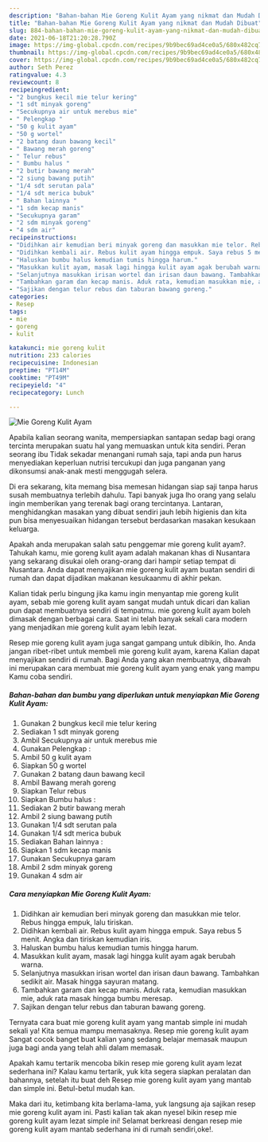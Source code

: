 ```yaml
---
description: "Bahan-bahan Mie Goreng Kulit Ayam yang nikmat dan Mudah Dibuat"
title: "Bahan-bahan Mie Goreng Kulit Ayam yang nikmat dan Mudah Dibuat"
slug: 884-bahan-bahan-mie-goreng-kulit-ayam-yang-nikmat-dan-mudah-dibuat
date: 2021-06-18T21:20:28.790Z
image: https://img-global.cpcdn.com/recipes/9b9bec69ad4ce0a5/680x482cq70/mie-goreng-kulit-ayam-foto-resep-utama.jpg
thumbnail: https://img-global.cpcdn.com/recipes/9b9bec69ad4ce0a5/680x482cq70/mie-goreng-kulit-ayam-foto-resep-utama.jpg
cover: https://img-global.cpcdn.com/recipes/9b9bec69ad4ce0a5/680x482cq70/mie-goreng-kulit-ayam-foto-resep-utama.jpg
author: Seth Perez
ratingvalue: 4.3
reviewcount: 8
recipeingredient:
- "2 bungkus kecil mie telur kering"
- "1 sdt minyak goreng"
- "Secukupnya air untuk merebus mie"
- " Pelengkap "
- "50 g kulit ayam"
- "50 g wortel"
- "2 batang daun bawang kecil"
- " Bawang merah goreng"
- " Telur rebus"
- " Bumbu halus "
- "2 butir bawang merah"
- "2 siung bawang putih"
- "1/4 sdt serutan pala"
- "1/4 sdt merica bubuk"
- " Bahan lainnya "
- "1 sdm kecap manis"
- "Secukupnya garam"
- "2 sdm minyak goreng"
- "4 sdm air"
recipeinstructions:
- "Didihkan air kemudian beri minyak goreng dan masukkan mie telor. Rebus hingga empuk, lalu tiriskan."
- "Didihkan kembali air. Rebus kulit ayam hingga empuk. Saya rebus 5 menit. Angka dan tiriskan kemudian iris."
- "Haluskan bumbu halus kemudian tumis hingga harum."
- "Masukkan kulit ayam, masak lagi hingga kulit ayam agak berubah warna."
- "Selanjutnya masukkan irisan wortel dan irisan daun bawang. Tambahkan sedikit air. Masak hingga sayuran matang."
- "Tambahkan garam dan kecap manis. Aduk rata, kemudian masukkan mie, aduk rata masak hingga bumbu meresap."
- "Sajikan dengan telur rebus dan taburan bawang goreng."
categories:
- Resep
tags:
- mie
- goreng
- kulit

katakunci: mie goreng kulit 
nutrition: 233 calories
recipecuisine: Indonesian
preptime: "PT14M"
cooktime: "PT49M"
recipeyield: "4"
recipecategory: Lunch

---
```



![Mie Goreng Kulit Ayam](https://img-global.cpcdn.com/recipes/9b9bec69ad4ce0a5/680x482cq70/mie-goreng-kulit-ayam-foto-resep-utama.jpg)

Apabila kalian seorang wanita, mempersiapkan santapan sedap bagi orang tercinta merupakan suatu hal yang memuaskan untuk kita sendiri. Peran seorang ibu Tidak sekadar menangani rumah saja, tapi anda pun harus menyediakan keperluan nutrisi tercukupi dan juga panganan yang dikonsumsi anak-anak mesti menggugah selera.

Di era  sekarang, kita memang bisa memesan hidangan siap saji tanpa harus susah membuatnya terlebih dahulu. Tapi banyak juga lho orang yang selalu ingin memberikan yang terenak bagi orang tercintanya. Lantaran, menghidangkan masakan yang dibuat sendiri jauh lebih higienis dan kita pun bisa menyesuaikan hidangan tersebut berdasarkan masakan kesukaan keluarga. 



Apakah anda merupakan salah satu penggemar mie goreng kulit ayam?. Tahukah kamu, mie goreng kulit ayam adalah makanan khas di Nusantara yang sekarang disukai oleh orang-orang dari hampir setiap tempat di Nusantara. Anda dapat menyajikan mie goreng kulit ayam buatan sendiri di rumah dan dapat dijadikan makanan kesukaanmu di akhir pekan.

Kalian tidak perlu bingung jika kamu ingin menyantap mie goreng kulit ayam, sebab mie goreng kulit ayam sangat mudah untuk dicari dan kalian pun dapat membuatnya sendiri di tempatmu. mie goreng kulit ayam boleh dimasak dengan berbagai cara. Saat ini telah banyak sekali cara modern yang menjadikan mie goreng kulit ayam lebih lezat.

Resep mie goreng kulit ayam juga sangat gampang untuk dibikin, lho. Anda jangan ribet-ribet untuk membeli mie goreng kulit ayam, karena Kalian dapat menyajikan sendiri di rumah. Bagi Anda yang akan membuatnya, dibawah ini merupakan cara membuat mie goreng kulit ayam yang enak yang mampu Kamu coba sendiri.

<!--inarticleads1-->

##### Bahan-bahan dan bumbu yang diperlukan untuk menyiapkan Mie Goreng Kulit Ayam:

1. Gunakan 2 bungkus kecil mie telur kering
1. Sediakan 1 sdt minyak goreng
1. Ambil Secukupnya air untuk merebus mie
1. Gunakan  Pelengkap :
1. Ambil 50 g kulit ayam
1. Siapkan 50 g wortel
1. Gunakan 2 batang daun bawang kecil
1. Ambil  Bawang merah goreng
1. Siapkan  Telur rebus
1. Siapkan  Bumbu halus :
1. Sediakan 2 butir bawang merah
1. Ambil 2 siung bawang putih
1. Gunakan 1/4 sdt serutan pala
1. Gunakan 1/4 sdt merica bubuk
1. Sediakan  Bahan lainnya :
1. Siapkan 1 sdm kecap manis
1. Gunakan Secukupnya garam
1. Ambil 2 sdm minyak goreng
1. Gunakan 4 sdm air




<!--inarticleads2-->

##### Cara menyiapkan Mie Goreng Kulit Ayam:

1. Didihkan air kemudian beri minyak goreng dan masukkan mie telor. Rebus hingga empuk, lalu tiriskan.
1. Didihkan kembali air. Rebus kulit ayam hingga empuk. Saya rebus 5 menit. Angka dan tiriskan kemudian iris.
1. Haluskan bumbu halus kemudian tumis hingga harum.
1. Masukkan kulit ayam, masak lagi hingga kulit ayam agak berubah warna.
1. Selanjutnya masukkan irisan wortel dan irisan daun bawang. Tambahkan sedikit air. Masak hingga sayuran matang.
1. Tambahkan garam dan kecap manis. Aduk rata, kemudian masukkan mie, aduk rata masak hingga bumbu meresap.
1. Sajikan dengan telur rebus dan taburan bawang goreng.




Ternyata cara buat mie goreng kulit ayam yang mantab simple ini mudah sekali ya! Kita semua mampu memasaknya. Resep mie goreng kulit ayam Sangat cocok banget buat kalian yang sedang belajar memasak maupun juga bagi anda yang telah ahli dalam memasak.

Apakah kamu tertarik mencoba bikin resep mie goreng kulit ayam lezat sederhana ini? Kalau kamu tertarik, yuk kita segera siapkan peralatan dan bahannya, setelah itu buat deh Resep mie goreng kulit ayam yang mantab dan simple ini. Betul-betul mudah kan. 

Maka dari itu, ketimbang kita berlama-lama, yuk langsung aja sajikan resep mie goreng kulit ayam ini. Pasti kalian tak akan nyesel bikin resep mie goreng kulit ayam lezat simple ini! Selamat berkreasi dengan resep mie goreng kulit ayam mantab sederhana ini di rumah sendiri,oke!.

